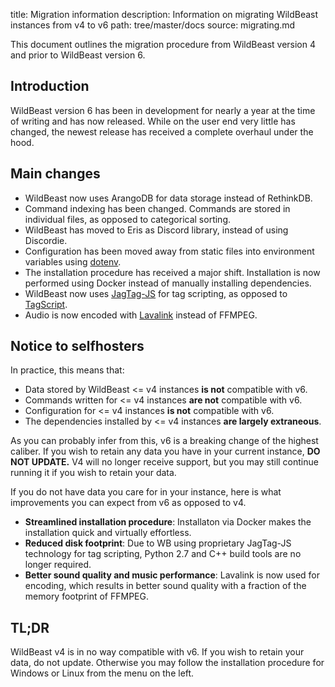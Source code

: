 title: Migration information
description: Information on migrating WildBeast instances from v4 to v6
path: tree/master/docs
source: migrating.md

This document outlines the migration procedure from WildBeast version 4 and prior to WildBeast version 6.

## Introduction

WildBeast version 6 has been in development for nearly a year at the time of writing and has now released. While on the user end very little has changed, the newest release has received a complete overhaul under the hood.

## Main changes

- WildBeast now uses ArangoDB for data storage instead of RethinkDB.
- Command indexing has been changed. Commands are stored in individual files, as opposed to categorical sorting.
- WildBeast has moved to Eris as Discord library, instead of using Discordie.
- Configuration has been moved away from static files into environment variables using [dotenv](https://npmjs.com/package/dotenv).
- The installation procedure has received a major shift. Installation is now performed using Docker instead of manually installing dependencies.
- WildBeast now uses [JagTag-JS](https://github.com/TheSharks/JagTag-JS) for tag scripting, as opposed to [TagScript](https://github.com/devsnek/TagScript).
- Audio is now encoded with [Lavalink](https://www.npmjs.com/package/eris-lavalink) instead of FFMPEG.

## Notice to selfhosters

In practice, this means that:

- Data stored by WildBeast <= v4 instances **is not** compatible with v6.
- Commands written for <= v4 instances **are not** compatible with v6.
- Configuration for <= v4 instances **is not** compatible with v6.
- The dependencies installed by <= v4 instances **are largely extraneous**.

As you can probably infer from this, v6 is a breaking change of the highest caliber. If you wish to retain any data you have in your current instance, **DO NOT UPDATE.** V4 will no longer receive support, but you may still continue running it if you wish to retain your data.

If you do not have data you care for in your instance, here is what improvements you can expect from v6 as opposed to v4.

- **Streamlined installation procedure**: Installaton via Docker makes the installation quick and virtually effortless.
- **Reduced disk footprint**: Due to WB using proprietary JagTag-JS technology for tag scripting, Python 2.7 and C++ build tools are no longer required.
- **Better sound quality and music performance**: Lavalink is now used for encoding, which results in better sound quality with a fraction of the memory footprint of FFMPEG.

## TL;DR

WildBeast v4 is in no way compatible with v6. If you wish to retain your data, do not update. Otherwise you may follow the installation procedure for Windows or Linux from the menu on the left.
